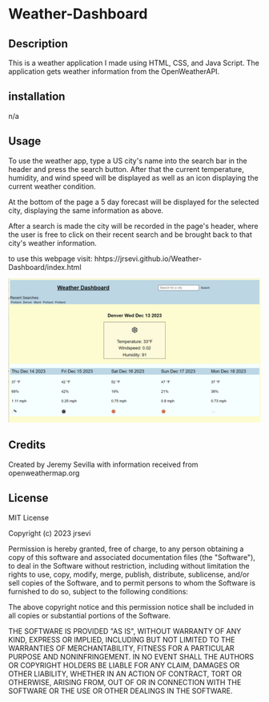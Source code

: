 # Weather-Dashboard


## Description

This is a weather application I made using HTML, CSS, and Java Script. The application gets weather information from the OpenWeatherAPI.

## installation

n/a

## Usage

To use the weather app, type a US city's name into the search bar in the header and press the search button. After that the current temperature, humidity, and wind speed will be displayed as well as an icon displaying the current weather condition. 

At the bottom of the page a 5 day forecast will be displayed for the selected city, displaying the same information as above.

After a search is made the city will be recorded in the page's header, where the user is free to click on their recent search and be brought back to that city's weather information.

to use this webpage visit: hhtps://jrsevi.github.io/Weather-Dashboard/index.html

![Webpage Screenshot](./assets/Screenshot%202023-12-13%20200202.png)

## Credits

Created by Jeremy Sevilla with information received from openweathermap.org

## License

MIT License

Copyright (c) 2023 jrsevi

Permission is hereby granted, free of charge, to any person obtaining a copy of this software and associated documentation files (the "Software"), to deal in the Software without restriction, including without limitation the rights to use, copy, modify, merge, publish, distribute, sublicense, and/or sell copies of the Software, and to permit persons to whom the Software is furnished to do so, subject to the following conditions:

The above copyright notice and this permission notice shall be included in all copies or substantial portions of the Software.

THE SOFTWARE IS PROVIDED "AS IS", WITHOUT WARRANTY OF ANY KIND, EXPRESS OR IMPLIED, INCLUDING BUT NOT LIMITED TO THE WARRANTIES OF MERCHANTABILITY, FITNESS FOR A PARTICULAR PURPOSE AND NONINFRINGEMENT. IN NO EVENT SHALL THE AUTHORS OR COPYRIGHT HOLDERS BE LIABLE FOR ANY CLAIM, DAMAGES OR OTHER LIABILITY, WHETHER IN AN ACTION OF CONTRACT, TORT OR OTHERWISE, ARISING FROM, OUT OF OR IN CONNECTION WITH THE SOFTWARE OR THE USE OR OTHER DEALINGS IN THE SOFTWARE.
